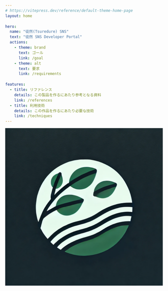```yaml
---
# https://vitepress.dev/reference/default-theme-home-page
layout: home

hero:
  name: "徒然(Tsuredure) SNS"
  text: "徒然 SNS Developer Portal"
  actions:
    - theme: brand
      text: ゴール
      link: /goal
    - theme: alt
      text: 要求
      link: /requirements

features:
  - title: リファレンス
    details: この製品を作るにあたり参考となる資料
    link: /references
  - title: 利用技術
    details: この作品を作るにあたり必要な技術
    link: /techniques
---
```


![徒然 SNS](./tsuredure-sns.png)
